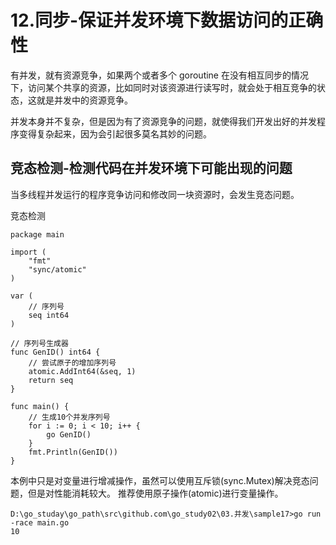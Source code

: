 # 12.同步-保证并发环境下数据访问的正确性

有并发，就有资源竞争，如果两个或者多个 goroutine 在没有相互同步的情况下，访问某个共享的资源，比如同时对该资源进行读写时，就会处于相互竞争的状态，这就是并发中的资源竞争。

并发本身并不复杂，但是因为有了资源竞争的问题，就使得我们开发出好的并发程序变得复杂起来，因为会引起很多莫名其妙的问题。

## 竞态检测-检测代码在并发环境下可能出现的问题
当多线程并发运行的程序竞争访问和修改同一块资源时，会发生竞态问题。

竞态检测
``` 
package main

import (
	"fmt"
	"sync/atomic"
)

var (
	// 序列号
	seq int64
)

// 序列号生成器
func GenID() int64 {
	// 尝试原子的增加序列号
	atomic.AddInt64(&seq, 1)
	return seq
}

func main() {
	// 生成10个并发序列号
	for i := 0; i < 10; i++ {
		go GenID()
	}
	fmt.Println(GenID())
}

```
本例中只是对变量进行增减操作，虽然可以使用互斥锁(sync.Mutex)解决竞态问题，但是对性能消耗较大。
推荐使用原子操作(atomic)进行变量操作。

``` 
D:\go_studay\go_path\src\github.com\go_study02\03.并发\sample17>go run -race main.go
10
```























